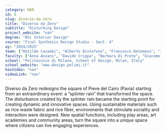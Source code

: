 ```yaml
---
category: HAR
id: 6
slug: diverso-da-zero
title: "Diverso da Zero"
subtitle: "Disturbing Design"
project_website: "nan"
degree: "BSc Interior Design"
course: "Final Synthesis Design Studio - Sect. 4"
ay: "2024/2025"
team: ["Matilde Casadei", "Alberto Distefano", "Francesco Detomaso", "Irene Dominici"]
faculty: ["Anna Anzani", "Davide Crippa", "Barbara Di Prete", "Giacomo Attilio Carlo Gatti", "Emilio Lonardo"]
school: "Politecnico di Milano, School of Design, Milan, Italy"
school_website: "www.design.polimi.it"
hasVideo: "nan"
videoLink: "nan"
---
```


Diverso da Zero redesigns the square of Pieve del Cairo (Pavia) starting from an extraordinary event: a “splinter rain” that transformed the space. The disturbance created by the splinter rain became the starting point for creating dynamic and innovative spaces. Using sustainable materials such as rice waste fabric and rice fiber, environments that stimulate sociality and interaction were designed. New spatial functions, including play areas, art academies and community areas, turn the square into a unique space where citizens can live engaging experiences.
